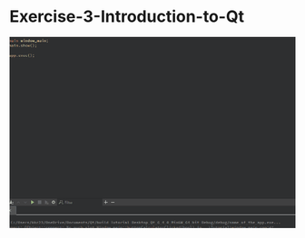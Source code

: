 # Exercise-3-Introduction-to-Qt
![](https://github.com/kkc23g/Exercise-3-Introduction-to-Qt/blob/main/Animation.gif)
